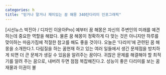 ```yaml
---
categories: h
title: "믿거나 말거나 재미있는 꿈 해몽 340탄다리미 인포그래픽"
---
```

[시선뉴스 박진아 / 디자인 이윤아Pro] 예부터 꿈 해몽은 자신의 주변인의 미래를 예견하는데 중요한 역할을 해왔다. 물론 꿈 해몽이 정확하게 다 맞는 것은 아니지만 하루를 맞이하는 마음가짐에 적절한 참고를 해도 좋을 것이다. 오늘은 ‘다리미’에 관련된 꿈 해몽을 소개한다.1. 다림질을 하는 꿈현재 하고 있는 여러 일들에서 생긴 문제점을 방치하게 되면 더 큰 문제가 생길 수 있음을 알려주는 꿈이다. 귀찮은 문제를 해결해야 할 최적기를 알려 주는 꿈으로, 내버려 두면 점점 복잡해진다.2. 성능이 좋은 다리미를 보는 꿈재물과 이권이 불
